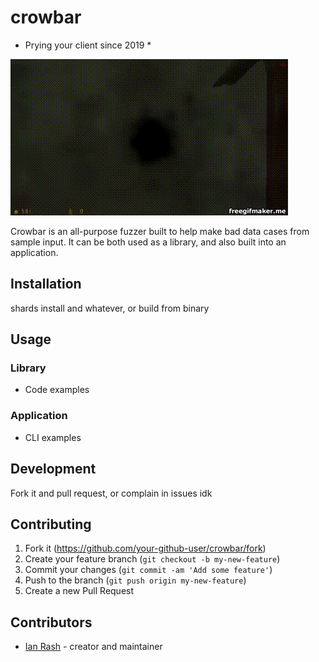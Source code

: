 # crowbar
* Prying your client since 2019 *

![crowbar](https://github.com/redcodefinal/crowbar/raw/master/crowbar.gif "Crowbar")

Crowbar is an all-purpose fuzzer built to help make bad data cases from sample input. It can be both used as a library, and also built into an application.

## Installation

shards install and whatever, or build from binary

## Usage

### Library

- Code examples

### Application

- CLI examples

## Development

Fork it and pull request, or complain in issues idk

## Contributing

1. Fork it (<https://github.com/your-github-user/crowbar/fork>)
2. Create your feature branch (`git checkout -b my-new-feature`)
3. Commit your changes (`git commit -am 'Add some feature'`)
4. Push to the branch (`git push origin my-new-feature`)
5. Create a new Pull Request

## Contributors

- [Ian Rash](https://github.com/redcodefinal) - creator and maintainer
